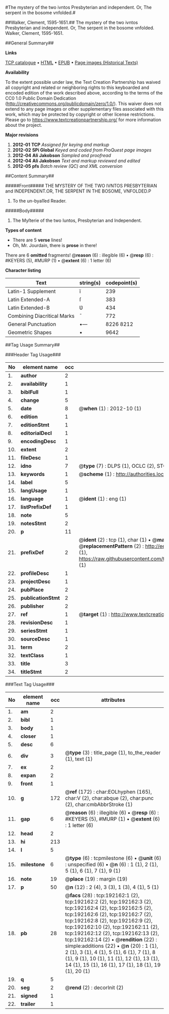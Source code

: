 #The mystery of the two ivntos Presbyterian and independent. Or, The serpent in the bosome vnfolded.#

##Walker, Clement, 1595-1651.##
The mystery of the two ivntos Presbyterian and independent. Or, The serpent in the bosome vnfolded.
Walker, Clement, 1595-1651.

##General Summary##

**Links**

[TCP catalogue](http://www.ota.ox.ac.uk/tcp/)  • 
[HTML](http://tei.it.ox.ac.uk/tcp/Texts-HTML/free/B10/B10258.html)  • 
[EPUB](http://tei.it.ox.ac.uk/tcp/Texts-EPUB/free/B10/B10258.epub) • 
[Page images (Historical Texts)](https://historicaltexts.jisc.ac.uk/eebo-80925259e)

**Availability**

To the extent possible under law, the Text Creation Partnership has waived all copyright and related or neighboring rights to this keyboarded and encoded edition of the work described above, according to the terms of the CC0 1.0 Public Domain Dedication (http://creativecommons.org/publicdomain/zero/1.0/). This waiver does not extend to any page images or other supplementary files associated with this work, which may be protected by copyright or other license restrictions. Please go to https://www.textcreationpartnership.org/ for more information about the project.

**Major revisions**

1. __2012-01__ __TCP__ *Assigned for keying and markup*
1. __2012-02__ __SPi Global__ *Keyed and coded from ProQuest page images*
1. __2012-04__ __Ali Jakobson__ *Sampled and proofread*
1. __2012-04__ __Ali Jakobson__ *Text and markup reviewed and edited*
1. __2012-05__ __pfs__ *Batch review (QC) and XML conversion*

##Content Summary##

#####Front#####
THE MYSTERY OF THE TWO IVNTOS PRESBYTERIAN and INDEPENDENT.OR, THE SERPENT IN THE BOSOME, VNFOLDED.P
1. To the un-byaſſed Reader.

#####Body#####

1. The Myſterie of the two Iuntos, Presbyterian and Independent.

**Types of content**

  * There are 5 **verse** lines!
  * Oh, Mr. Jourdain, there is **prose** in there!

There are 6 **omitted** fragments! 
 @__reason__ (6) : illegible (6)  •  @__resp__ (6) : #KEYERS (5), #MURP (1)  •  @__extent__ (6) : 1 letter (6)

**Character listing**


|Text|string(s)|codepoint(s)|
|---|---|---|
|Latin-1 Supplement|ï|239|
|Latin Extended-A|ſ|383|
|Latin Extended-B|Ʋ|434|
|Combining             Diacritical Marks|̄|772|
|General Punctuation|•—|8226 8212|
|Geometric Shapes|▪|9642|

##Tag Usage Summary##

###Header Tag Usage###

|No|element name|occ|attributes|
|---|---|---|---|
|1.|__author__|2||
|2.|__availability__|1||
|3.|__biblFull__|1||
|4.|__change__|5||
|5.|__date__|8| @__when__ (1) : 2012-10 (1)|
|6.|__edition__|1||
|7.|__editionStmt__|1||
|8.|__editorialDecl__|1||
|9.|__encodingDesc__|1||
|10.|__extent__|2||
|11.|__fileDesc__|1||
|12.|__idno__|7| @__type__ (7) : DLPS (1), OCLC (2), STC (2), EEBO-CITATION (1), VID (1)|
|13.|__keywords__|1| @__scheme__ (1) : http://authorities.loc.gov/ (1)|
|14.|__label__|5||
|15.|__langUsage__|1||
|16.|__language__|1| @__ident__ (1) : eng (1)|
|17.|__listPrefixDef__|1||
|18.|__note__|5||
|19.|__notesStmt__|2||
|20.|__p__|11||
|21.|__prefixDef__|2| @__ident__ (2) : tcp (1), char (1)  •  @__matchPattern__ (2) : ([0-9\-]+):([0-9IVX]+) (1), (.+) (1)  •  @__replacementPattern__ (2) : http://eebo.chadwyck.com/downloadtiff?vid=$1&page=$2 (1), https://raw.githubusercontent.com/textcreationpartnership/Texts/master/tcpchars.xml#$1 (1)|
|22.|__profileDesc__|1||
|23.|__projectDesc__|1||
|24.|__pubPlace__|2||
|25.|__publicationStmt__|2||
|26.|__publisher__|2||
|27.|__ref__|1| @__target__ (1) : http://www.textcreationpartnership.org/docs/. (1)|
|28.|__revisionDesc__|1||
|29.|__seriesStmt__|1||
|30.|__sourceDesc__|1||
|31.|__term__|2||
|32.|__textClass__|1||
|33.|__title__|3||
|34.|__titleStmt__|2||


###Text Tag Usage###

|No|element name|occ|attributes|
|---|---|---|---|
|1.|__am__|2||
|2.|__bibl__|1||
|3.|__body__|1||
|4.|__closer__|1||
|5.|__desc__|6||
|6.|__div__|3| @__type__ (3) : title_page (1), to_the_reader (1), text (1)|
|7.|__ex__|2||
|8.|__expan__|2||
|9.|__front__|1||
|10.|__g__|172| @__ref__ (172) : char:EOLhyphen (165), char:V (2), char:abque (2), char:punc (2), char:cmbAbbrStroke (1)|
|11.|__gap__|6| @__reason__ (6) : illegible (6)  •  @__resp__ (6) : #KEYERS (5), #MURP (1)  •  @__extent__ (6) : 1 letter (6)|
|12.|__head__|2||
|13.|__hi__|213||
|14.|__l__|5||
|15.|__milestone__|6| @__type__ (6) : tcpmilestone (6)  •  @__unit__ (6) : unspecified (6)  •  @__n__ (6) : 1 (1), 2 (1), 5 (1), 6 (1), 7 (1), 9 (1)|
|16.|__note__|19| @__place__ (19) : margin (19)|
|17.|__p__|50| @__n__ (12) : 2 (4), 3 (3), 1 (3), 4 (1), 5 (1)|
|18.|__pb__|28| @__facs__ (28) : tcp:192162:1 (2), tcp:192162:2 (2), tcp:192162:3 (2), tcp:192162:4 (2), tcp:192162:5 (2), tcp:192162:6 (2), tcp:192162:7 (2), tcp:192162:8 (2), tcp:192162:9 (2), tcp:192162:10 (2), tcp:192162:11 (2), tcp:192162:12 (2), tcp:192162:13 (2), tcp:192162:14 (2)  •  @__rendition__ (22) : simple:additions (22)  •  @__n__ (20) : 1 (1), 2 (1), 3 (1), 4 (1), 5 (1), 6 (1), 7 (1), 8 (1), 9 (1), 10 (1), 11 (1), 12 (1), 13 (1), 14 (1), 15 (1), 16 (1), 17 (1), 18 (1), 19 (1), 20 (1)|
|19.|__q__|5||
|20.|__seg__|2| @__rend__ (2) : decorInit (2)|
|21.|__signed__|1||
|22.|__trailer__|1||
